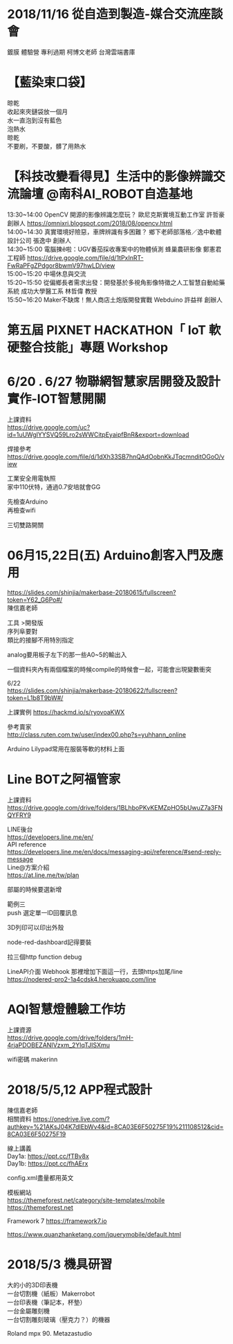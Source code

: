 # 2018/11/16 從自造到製造-媒合交流座談會
鍍膜
體驗營
專利過期
柯博文老師
台灣雲端書庫

# 【藍染束口袋】

晾乾  
收起來夾鏈袋放一個月  
水一直泡到沒有藍色  
泡熱水  
晾乾  
不要刷，不要酸，髒了用熱水  

# 【科技改變看得見】生活中的影像辨識交流論壇 @南科AI_ROBOT自造基地
13:30~14:00	OpenCV 開源的影像辨識怎麼玩？	歐尼克斯實境互動工作室 許哲豪 創辦人	
https://omnixri.blogspot.com/2018/08/opencv.html  
14:00~14:30	真實環境好險惡，車牌辨識有多困難？	鄉下老師部落格／逸中軟體設計公司 張逸中 創辦人	
14:30~15:00	電腦揀ê啦：UGV番茄採收專案中的物體偵測	蜂巢農研影像 鄭憲君 工程師
https://drive.google.com/file/d/1tPxInRT-FwRaPFgZPdgor8bwmV97hwLD/view	
15:00~15:20	中場休息與交流	 
15:20~15:50	從偏鄉長者需求出發：開發基於多視角影像特徵之人工智慧自動給藥系統	成功大學醫工系 林哲偉 教授	
15:50~16:20	Maker不缺席！無人商店土炮版開發實戰	Webduino 許益祥 創辦人

# 第五屆 PIXNET HACKATHON「 IoT 軟硬整合技能」專題 Ｗorkshop

# 6/20 . 6/27 物聯網智慧家居開發及設計實作-IOT智慧開關
上課資料  
https://drive.google.com/uc?id=1uUWgIYYSVQ59Lro2sWWCitpEyaipfBnR&export=download  

焊接參考  
https://drive.google.com/file/d/1dXh33SB7hnQAdOobnKkJTqcmnditOGoO/view

工業安全用電執照  
家中110伏特，通過0.7安培就會GG  

先檢查Arduino  
再檢查wifi  

三切雙路開關

# 06月15,22日(五) Arduino創客入門及應用
https://slides.com/shinjia/makerbase-20180615/fullscreen?token=Y62_G6Po#/  
陳信嘉老師  

工具 >開發版  
序列阜要對  
類比的接腳不用特別指定  

analog要用板子左下的那一些A0~5的輸出入  

一個資料夾內有兩個檔案的時候compile的時候會一起，可能會出現變數衝突
  
6/22  
https://slides.com/shinjia/makerbase-20180622/fullscreen?token=L1b8T9bW#/  

上課實例
https://hackmd.io/s/ryovoaKWX

參考賣家  
http://class.ruten.com.tw/user/index00.php?s=yuhhann_online

Arduino Lilypad常用在服裝等軟的材料上面  
  
# Line BOT之阿福管家
上課資料  
https://drive.google.com/drive/folders/1BLhboPKvKEMZpHO5bUwuZ7a3FNQYFRY9  

LINE後台  
https://developers.line.me/en/  
API reference    
https://developers.line.me/en/docs/messaging-api/reference/#send-reply-message  
Line@方案介紹  
https://at.line.me/tw/plan  


部屬的時候要選新增  

範例三  
push 選定單一ID回覆訊息  

3D列印可以印出外殼  
  
node-red-dashboard記得要裝  

拉三個http function debug


LineAPI介面
Webhook 那裡增加下面這一行，去頭https加尾/line
https://nodered-pro2-1a4cdsk4.herokuapp.com/line





# AQI智慧燈體驗工作坊

上課資源  
https://drive.google.com/drive/folders/1mH-4rjaPDOBEZANIVzxm_2YlqTJISXmu  

wifi密碼 makerinn


# 2018/5/5,12 APP程式設計
陳信嘉老師  
相關資料 https://onedrive.live.com/?authkey=%21AKsJ04K7dIEbWv4&id=8CA03E6F50275F19%211108512&cid=8CA03E6F50275F19  
  
線上講義  
Day1a: https://ppt.cc/fTBv8x  
Day1b: https://ppt.cc/fhAErx  

config.xml盡量都用英文  

模板網站  
https://themeforest.net/category/site-templates/mobile  
https://themeforest.net  
 
Framework 7
https://framework7.io  
  
https://www.quanzhanketang.com/jquerymobile/default.html  


# 2018/5/3 機具研習
大的小的3D印表機  
一台切割機（紙板）Makerrobot  
一台印表機（筆記本，杯墊）  
一台金屬雕刻機  
一台切割雕刻玻璃（壓克力？）的機器  
  
Roland mpx 90. Metazastudio 
